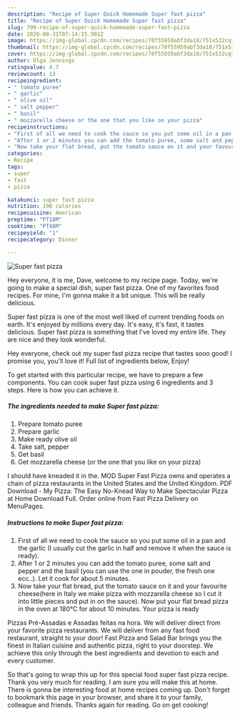```yaml
---
description: "Recipe of Super Quick Homemade Super fast pizza"
title: "Recipe of Super Quick Homemade Super fast pizza"
slug: 799-recipe-of-super-quick-homemade-super-fast-pizza
date: 2020-08-31T07:14:15.901Z
image: https://img-global.cpcdn.com/recipes/70f55959abf3da18/751x532cq70/super-fast-pizza-recipe-main-photo.jpg
thumbnail: https://img-global.cpcdn.com/recipes/70f55959abf3da18/751x532cq70/super-fast-pizza-recipe-main-photo.jpg
cover: https://img-global.cpcdn.com/recipes/70f55959abf3da18/751x532cq70/super-fast-pizza-recipe-main-photo.jpg
author: Olga Jennings
ratingvalue: 4.7
reviewcount: 13
recipeingredient:
- " tomato puree"
- " garlic"
- " olive oil"
- " salt pepper"
- " basil"
- " mozzarella cheese or the one that you like on your pizza"
recipeinstructions:
- "First of all we need to cook the sauce so you put some oil in a pan and the garlic (I usually cut the garlic in half and remove it when the sauce is ready)."
- "After 1 or 2 minutes you can add the tomato puree, some salt and pepper and the basil (you can use the one in pouder, the fresh one ecc..). Let it cook for about 5 minutes."
- "Now take your flat bread, put the tomato sauce on it and your favourite cheese(here in Italy we make pizza with mozzarella cheese so I cut it into little pieces and put in on the sauce). Now put your flat bread pizza in the oven at 180°C for about 10 minutes. Your pizza is ready"
categories:
- Recipe
tags:
- super
- fast
- pizza

katakunci: super fast pizza 
nutrition: 190 calories
recipecuisine: American
preptime: "PT18M"
cooktime: "PT48M"
recipeyield: "1"
recipecategory: Dinner

---
```



![Super fast pizza](https://img-global.cpcdn.com/recipes/70f55959abf3da18/751x532cq70/super-fast-pizza-recipe-main-photo.jpg)

Hey everyone, it is me, Dave, welcome to my recipe page. Today, we're going to make a special dish, super fast pizza. One of my favorites food recipes. For mine, I'm gonna make it a bit unique. This will be really delicious.

Super fast pizza is one of the most well liked of current trending foods on earth. It's enjoyed by millions every day. It's easy, it's fast, it tastes delicious. Super fast pizza is something that I've loved my entire life. They are nice and they look wonderful.

Hey everyone, check out my super fast pizza recipe that tastes sooo good! I promise you, you&#39;ll love it! Full list of ingredients below, Enjoy!


To get started with this particular recipe, we have to prepare a few components. You can cook super fast pizza using 6 ingredients and 3 steps. Here is how you can achieve it.

<!--inarticleads1-->

##### The ingredients needed to make Super fast pizza:

1. Prepare  tomato puree
1. Prepare  garlic
1. Make ready  olive oil
1. Take  salt, pepper
1. Get  basil
1. Get  mozzarella cheese (or the one that you like on your pizza)


I should have kneaded it in the. MOD Super Fast Pizza owns and operates a chain of pizza restaurants in the United States and the United Kingdom. PDF Download - My Pizza: The Easy No-Knead Way to Make Spectacular Pizza at Home Download Full. Order online from Fast Pizza Delivery on MenuPages. 

<!--inarticleads2-->

##### Instructions to make Super fast pizza:

1. First of all we need to cook the sauce so you put some oil in a pan and the garlic (I usually cut the garlic in half and remove it when the sauce is ready).
1. After 1 or 2 minutes you can add the tomato puree, some salt and pepper and the basil (you can use the one in pouder, the fresh one ecc..). Let it cook for about 5 minutes.
1. Now take your flat bread, put the tomato sauce on it and your favourite cheese(here in Italy we make pizza with mozzarella cheese so I cut it into little pieces and put in on the sauce). Now put your flat bread pizza in the oven at 180°C for about 10 minutes. Your pizza is ready


Pizzas Pré-Assadas e Assadas feitas na hora. We will deliver direct from your favorite pizza restaurants. We will deliver from any fast food restaurant, straight to your door! Fast Pizza and Salad Bar brings you the finest in Italian cuisine and authentic pizza, right to your doorstep. We achieve this only through the best ingredients and devotion to each and every customer. 

So that's going to wrap this up for this special food super fast pizza recipe. Thank you very much for reading. I am sure you will make this at home. There is gonna be interesting food at home recipes coming up. Don't forget to bookmark this page in your browser, and share it to your family, colleague and friends. Thanks again for reading. Go on get cooking!
